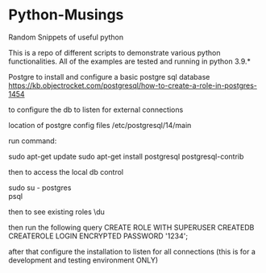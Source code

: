 # Python-Musings
Random Snippets of useful python

This is a repo of different scripts to demonstrate various python functionalities. All of the examples are tested and running in python 3.9.*


Postgre 
to install and configure a basic postgre sql database
https://kb.objectrocket.com/postgresql/how-to-create-a-role-in-postgres-1454

to configure the db to listen for external connections

location of postgre config files
/etc/postgresql/14/main

run command:

sudo apt-get update
sudo apt-get install postgresql postgresql-contrib

then to access the local db control

sudo su - postgres  
psql

then to see existing roles 
\du

then run the following query 
CREATE ROLE <username> WITH SUPERUSER CREATEDB CREATEROLE LOGIN ENCRYPTED PASSWORD '1234';


after that configure the installation to listen for all connections (this is for a development and testing environment ONLY)
